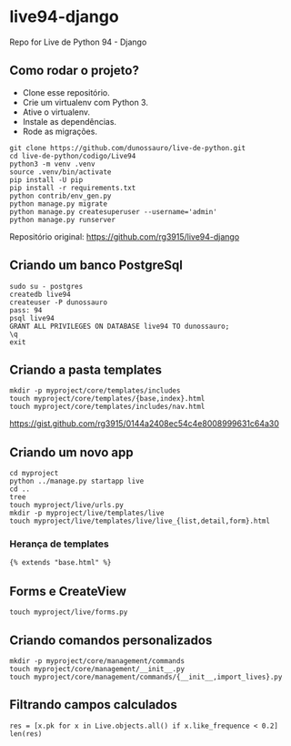 # live94-django

Repo for Live de Python 94 - Django


## Como rodar o projeto?

* Clone esse repositório.
* Crie um virtualenv com Python 3.
* Ative o virtualenv.
* Instale as dependências.
* Rode as migrações.

```
git clone https://github.com/dunossauro/live-de-python.git
cd live-de-python/codigo/Live94
python3 -m venv .venv
source .venv/bin/activate
pip install -U pip
pip install -r requirements.txt
python contrib/env_gen.py
python manage.py migrate
python manage.py createsuperuser --username='admin'
python manage.py runserver
```

Repositório original: https://github.com/rg3915/live94-django


## Criando um banco PostgreSql

```
sudo su - postgres
createdb live94
createuser -P dunossauro
pass: 94
psql live94
GRANT ALL PRIVILEGES ON DATABASE live94 TO dunossauro;
\q
exit
```

## Criando a pasta templates

```
mkdir -p myproject/core/templates/includes
touch myproject/core/templates/{base,index}.html
touch myproject/core/templates/includes/nav.html
```

https://gist.github.com/rg3915/0144a2408ec54c4e8008999631c64a30

## Criando um novo app

```
cd myproject
python ../manage.py startapp live
cd ..
tree
touch myproject/live/urls.py
mkdir -p myproject/live/templates/live
touch myproject/live/templates/live/live_{list,detail,form}.html
```


### Herança de templates

```html
{% extends "base.html" %}
```

## Forms e CreateView

```
touch myproject/live/forms.py
```

## Criando comandos personalizados

```
mkdir -p myproject/core/management/commands
touch myproject/core/management/__init__.py
touch myproject/core/management/commands/{__init__,import_lives}.py
```

## Filtrando campos calculados

```
res = [x.pk for x in Live.objects.all() if x.like_frequence < 0.2]
len(res)
```

